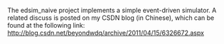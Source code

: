 The edsim\_naive project implements a simple event-driven simulator. A related discuss is posted on my CSDN blog (in Chinese), which can be found at the following link:
<http://blog.csdn.net/beyondwdq/archive/2011/04/15/6326672.aspx>
